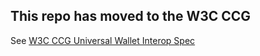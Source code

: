 ## This repo has moved to the W3C CCG

See [W3C CCG Universal Wallet Interop Spec](https://github.com/w3c-ccg/universal-wallet-interop-spec)
